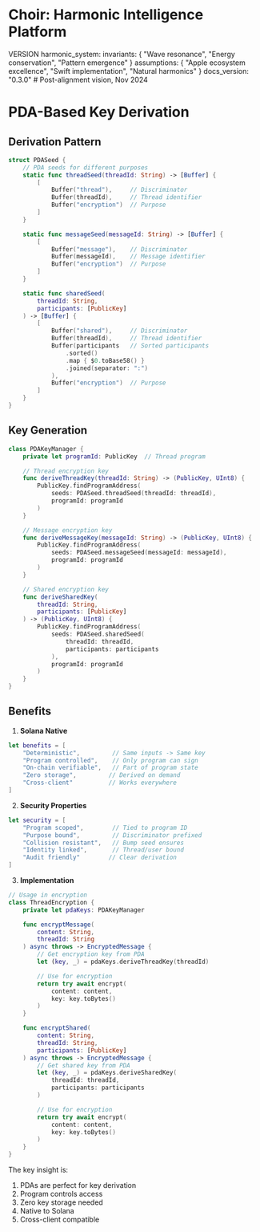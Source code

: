 # Choir: Harmonic Intelligence Platform

VERSION harmonic_system:
invariants: {
"Wave resonance",
"Energy conservation",
"Pattern emergence"
}
assumptions: {
"Apple ecosystem excellence",
"Swift implementation",
"Natural harmonics"
}
docs_version: "0.3.0"  # Post-alignment vision, Nov 2024
# PDA-Based Key Derivation

## Derivation Pattern
```swift
struct PDASeed {
    // PDA seeds for different purposes
    static func threadSeed(threadId: String) -> [Buffer] {
        [
            Buffer("thread"),     // Discriminator
            Buffer(threadId),     // Thread identifier
            Buffer("encryption")  // Purpose
        ]
    }

    static func messageSeed(messageId: String) -> [Buffer] {
        [
            Buffer("message"),    // Discriminator
            Buffer(messageId),    // Message identifier
            Buffer("encryption")  // Purpose
        ]
    }

    static func sharedSeed(
        threadId: String,
        participants: [PublicKey]
    ) -> [Buffer] {
        [
            Buffer("shared"),     // Discriminator
            Buffer(threadId),     // Thread identifier
            Buffer(participants   // Sorted participants
                .sorted()
                .map { $0.toBase58() }
                .joined(separator: ":")
            ),
            Buffer("encryption")  // Purpose
        ]
    }
}
```

## Key Generation
```swift
class PDAKeyManager {
    private let programId: PublicKey  // Thread program

    // Thread encryption key
    func deriveThreadKey(threadId: String) -> (PublicKey, UInt8) {
        PublicKey.findProgramAddress(
            seeds: PDASeed.threadSeed(threadId: threadId),
            programId: programId
        )
    }

    // Message encryption key
    func deriveMessageKey(messageId: String) -> (PublicKey, UInt8) {
        PublicKey.findProgramAddress(
            seeds: PDASeed.messageSeed(messageId: messageId),
            programId: programId
        )
    }

    // Shared encryption key
    func deriveSharedKey(
        threadId: String,
        participants: [PublicKey]
    ) -> (PublicKey, UInt8) {
        PublicKey.findProgramAddress(
            seeds: PDASeed.sharedSeed(
                threadId: threadId,
                participants: participants
            ),
            programId: programId
        )
    }
}
```

## Benefits

1. **Solana Native**
```swift
let benefits = [
    "Deterministic",         // Same inputs -> Same key
    "Program controlled",    // Only program can sign
    "On-chain verifiable",   // Part of program state
    "Zero storage",         // Derived on demand
    "Cross-client"          // Works everywhere
]
```

2. **Security Properties**
```swift
let security = [
    "Program scoped",        // Tied to program ID
    "Purpose bound",         // Discriminator prefixed
    "Collision resistant",   // Bump seed ensures
    "Identity linked",       // Thread/user bound
    "Audit friendly"        // Clear derivation
]
```

3. **Implementation**
```swift
// Usage in encryption
class ThreadEncryption {
    private let pdaKeys: PDAKeyManager

    func encryptMessage(
        content: String,
        threadId: String
    ) async throws -> EncryptedMessage {
        // Get encryption key from PDA
        let (key, _) = pdaKeys.deriveThreadKey(threadId)

        // Use for encryption
        return try await encrypt(
            content: content,
            key: key.toBytes()
        )
    }

    func encryptShared(
        content: String,
        threadId: String,
        participants: [PublicKey]
    ) async throws -> EncryptedMessage {
        // Get shared key from PDA
        let (key, _) = pdaKeys.deriveSharedKey(
            threadId: threadId,
            participants: participants
        )

        // Use for encryption
        return try await encrypt(
            content: content,
            key: key.toBytes()
        )
    }
}
```

The key insight is:
1. PDAs are perfect for key derivation
2. Program controls access
3. Zero key storage needed
4. Native to Solana
5. Cross-client compatible
